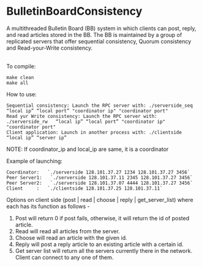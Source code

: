 # BulletinBoardConsistency
A multithreaded Bulletin Board (BB) system in which clients can post, reply, and read articles stored in the BB. The BB is maintained by a group of replicated servers that offer sequential consistency, Quorum consistency and Read-your-Write consistency. <br/>
<br />

To compile:
```
make clean
make all
```

How to use:
````
Sequential consistency: Launch the RPC server with: ./serverside_seq   “local ip” “local port” "coordinator ip" "coordinator port"
Read yur Write consistency: Launch the RPC server with: ./serverside_rw   “local ip” “local port” "coordinator ip" "coordinator port"
Client application: Launch in another process with: ./clientside “local ip” “server ip”
````
NOTE: If coordinator_ip and local_ip are same, it is a coordinator

Example of launching:
````
Coordinator:   `./serverside 128.101.37.27 1234 128.101.37.27 3456`
Peer Server1:   `./serverside 128.101.37.11 2345 128.101.37.27 3456`
Peer Server2:   `./serverside 128.101.37.07 4444 128.101.37.27 3456`
Client     :   `./clientside 128.101.37.25 128.101.37.11`
````
Options on client side (post | read | choose | reply | get_server_list) where each has its function as follows -

1) Post will return 0 if post fails, otherwise, it will return the id of posted article.
2) Read will read all articles from the server.
3) Choose will read an article with the given id.
4) Reply will post a reply article to an existing article with a certain id.
5) Get server list will return all the servers currently there in the network. Client can connect to any one of them.
